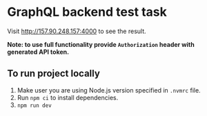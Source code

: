 # GraphQL backend test task

Visit <http://157.90.248.157:4000> to see the result.

**Note: to use full functionality provide `Authorization` header with generated API token.**

## To run project locally

1. Make user you are using Node.js version specified in `.nvmrc` file.
1. Run `npm ci` to install dependencies.
1. `npm run dev`
